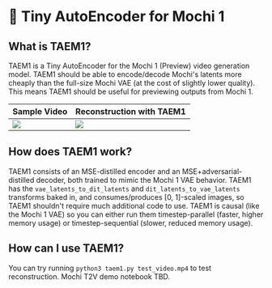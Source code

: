 # 🍡 Tiny AutoEncoder for Mochi 1

## What is TAEM1?

TAEM1 is a Tiny AutoEncoder for the Mochi 1 (Preview) video generation model.
TAEM1 should be able to encode/decode Mochi's latents more cheaply than the full-size Mochi VAE (at the cost of slightly lower quality).
This means TAEM1 should be useful for previewing outputs from Mochi 1.

| Sample Video | Reconstruction with TAEM1 |
| ------------ | ------------------------- |
| ![](https://github.com/user-attachments/assets/97560b3b-ea32-4ba8-9ca6-4c6be66b6976) | ![](https://github.com/user-attachments/assets/003aa013-b795-4c80-8a13-a1dd1f1b0b8b) |

## How does TAEM1 work?

TAEM1 consists of an MSE-distilled encoder and an MSE+adversarial-distilled decoder, both trained to mimic the Mochi 1 VAE behavior.
TAEM1 has the `vae_latents_to_dit_latents` and `dit_latents_to_vae_latents` transforms baked in, and consumes/produces [0, 1]-scaled images, so TAEM1 shouldn't require much additional code to use.
TAEM1 is causal (like the Mochi 1 VAE) so you can either run them timestep-parallel (faster, higher memory usage) or timestep-sequential (slower, reduced memory usage).

## How can I use TAEM1?

You can try running `python3 taem1.py test_video.mp4` to test reconstruction. Mochi T2V demo notebook TBD.

